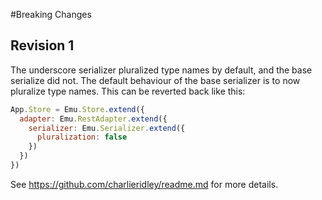 #Breaking Changes

Revision 1
----------
The underscore serializer pluralized type names by default, and the base serialize did not. The default behaviour of the base serializer is to now pluralize type names. This can be reverted back like this:

```javascript
App.Store = Emu.Store.extend({
  adapter: Emu.RestAdapter.extend({
    serializer: Emu.Serializer.extend({
      pluralization: false
    })
  })
})
```

See https://github.com/charlieridley/readme.md for more details.
